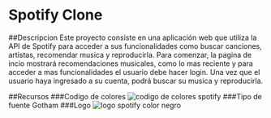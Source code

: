 # Spotify Clone
##Descripcion
Este proyecto consiste en una aplicación web que utiliza la API de Spotify para acceder a sus funcionalidades como buscar canciones, artistas, recomendar musica y reproducirla. Para comenzar, la pagina de incio mostrará recomendaciones musicales, como lo mas reciente y para acceder a mas funcionalidades el usuario debe hacer login. Una vez que el usuario haya ingresado a su cuenta, podrá buscar su musica y reproducirla.

##Recursos
###Codigo de colores
![codigo de colores spotify](https://developer.spotify.com/assets/branding-guidelines/colors.svg)
###Tipo de fuente
Gotham
###Logo
![logo spotify color negro](https://storage.googleapis.com/pr-newsroom-wp/1/2018/11/Spotify_Logo_CMYK_Black-768x230.png)
